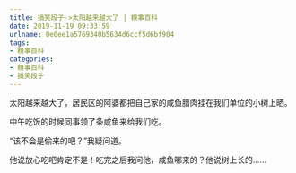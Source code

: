 ```yaml
---
title: 搞笑段子->太阳越来越大了 | 糗事百科
date: 2019-11-19 09:33:59
urlname: 0e0ee1a5769340b5634d6ccf5d6bf904
tags: 
- 糗事百科
categories:
- 糗事百科
- 搞笑段子
---
```

太阳越来越大了，居民区的阿婆都把自己家的咸鱼腊肉挂在我们单位的小树上晒。

中午吃饭的时候同事领了条咸鱼来给我们吃。

“该不会是偷来的吧？”我疑问道。

他说放心吃吧肯定不是！吃完之后我问他，咸鱼哪来的？他说树上长的......



